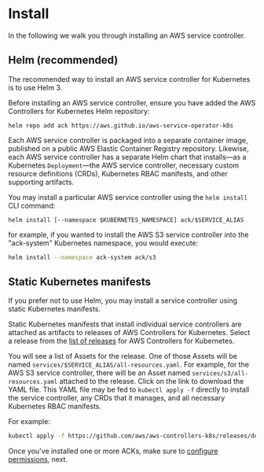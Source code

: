 # Install

In the following we walk you through installing an AWS service controller.

## Helm (recommended)

The recommended way to install an AWS service controller for Kubernetes is to
use Helm 3.

Before installing an AWS service controller, ensure you have added the
AWS Controllers for Kubernetes Helm repository:

```
helm repo add ack https://aws.github.io/aws-service-operator-k8s
```

Each AWS service controller is packaged into a separate container image, published on a public AWS Elastic Container Registry repository. Likewise,
each AWS service controller has a separate Helm chart that installs—as a
Kubernetes `Deployment`—the AWS service controller, necessary custom resource
definitions (CRDs), Kubernetes RBAC manifests, and other supporting artifacts.

You may install a particular AWS service controller using the `helm install`
CLI command:

```
helm install [--namespace $KUBERNETES_NAMESPACE] ack/$SERVICE_ALIAS
```

for example, if you wanted to install the AWS S3 service controller into the
"ack-system" Kubernetes namespace, you would execute:


```sh
helm install --namespace ack-system ack/s3
```

## Static Kubernetes manifests

If you prefer not to use Helm, you may install a service controller using
static Kubernetes manifests.

Static Kubernetes manifests that install individual service controllers are
attached as artifacts to releases of AWS Controllers for Kubernetes. Select a
release from the [list of
releases](https://github.com/aws/aws-controllers-k8s/releases) for AWS
Controllers for Kubernetes.

You will see a list of Assets for the release. One of those Assets will be
named `services/$SERVICE_ALIAS/all-resources.yaml`. For example, for the AWS S3
service controller, there will be an Asset named
`services/s3/all-resources.yaml` attached to the release. Click on the link to
download the YAML file. This YAML file may be fed to `kubectl apply -f`
directly to install the service controller, any CRDs that it manages, and all
necessary Kubernetes RBAC manifests.

For example:

```sh
kubectl apply -f https://github.com/aws/aws-controllers-k8s/releases/download/v0.0.1/services/s3/all-resources.yaml
```



Once you've installed one or more ACKs, make sure to [configure permissions](../permissions), next.